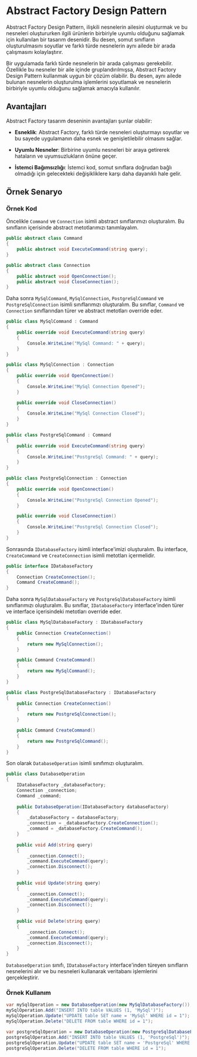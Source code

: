 ﻿# Abstract Factory Design Pattern

Abstract Factory Design Pattern, ilişkili nesnelerin ailesini oluşturmak ve bu nesneleri oluştururken ilgili ürünlerin birbiriyle uyumlu olduğunu sağlamak için kullanılan bir tasarım desenidir. Bu desen, somut sınıfların oluşturulmasını soyutlar ve farklı türde nesnelerin aynı ailede bir arada çalışmasını kolaylaştırır.

Bir uygulamada farklı türde nesnelerin bir arada çalışması gerekebilir. Özellikle bu nesneler bir aile içinde gruplandırılmışsa, Abstract Factory Design Pattern kullanmak uygun bir çözüm olabilir. Bu desen, aynı ailede bulunan nesnelerin oluşturulma işlemlerini soyutlamak ve nesnelerin birbiriyle uyumlu olduğunu sağlamak amacıyla kullanılır.


## Avantajları

Abstract Factory tasarım deseninin avantajları şunlar olabilir:

- **Esneklik**: Abstract Factory, farklı türde nesneleri oluşturmayı soyutlar ve bu sayede uygulamanın daha esnek ve genişletilebilir olmasını sağlar.

- **Uyumlu Nesneler**: Birbirine uyumlu nesneleri bir araya getirerek hataların ve uyumsuzlukların önüne geçer.

- **İstemci Bağımsızlığı**: İstemci kod, somut sınıflara doğrudan bağlı olmadığı için gelecekteki değişikliklere karşı daha dayanıklı hale gelir.

## Örnek Senaryo



### Örnek Kod

Öncelikle `Command` ve `Connection` isimli abstract sınıflarımızı oluşturalım. Bu sınıfların içerisinde abstract metotlarımızı tanımlayalım.

```csharp
public abstract class Command
{
    public abstract void ExecuteCommand(string query);
}

public abstract class Connection
{
    public abstract void OpenConnection();
    public abstract void CloseConnection();
}
```

Daha sonra `MySqlCommand`, `MySqlConnection`, `PostgreSqlCommand` ve `PostgreSqlConnection` isimli sınıflarımızı oluşturalım. Bu sınıflar, `Command` ve `Connection` sınıflarından türer ve abstract metotları override eder.

```csharp
public class MySqlCommand : Command
{
    public override void ExecuteCommand(string query)
    {
        Console.WriteLine("MySql Command: " + query);
    }
}

public class MySqlConnection : Connection
{
    public override void OpenConnection()
    {
        Console.WriteLine("MySql Connection Opened");
    }

    public override void CloseConnection()
    {
        Console.WriteLine("MySql Connection Closed");
    }
}

public class PostgreSqlCommand : Command
{
    public override void ExecuteCommand(string query)
    {
        Console.WriteLine("PostgreSql Command: " + query);
    }
}

public class PostgreSqlConnection : Connection
{
    public override void OpenConnection()
    {
        Console.WriteLine("PostgreSql Connection Opened");
    }

    public override void CloseConnection()
    {
        Console.WriteLine("PostgreSql Connection Closed");
    }
}
```

Sonrasında `IDatabaseFactory` isimli interface'imizi oluşturalım. Bu interface, `CreateCommand` ve `CreateConnection` isimli metotları içermelidir.

```csharp
public interface IDatabaseFactory
{
    Connection CreateConnection();
    Command CreateCommand();
}
```

Daha sonra `MySqlDatabaseFactory` ve `PostgreSqlDatabaseFactory` isimli sınıflarımızı oluşturalım. Bu sınıflar, `IDatabaseFactory` interface'inden türer ve interface içerisindeki metotları override eder.

```csharp
public class MySqlDatabaseFactory : IDatabaseFactory
{
    public Connection CreateConnection()
    {
        return new MySqlConnection();
    }

    public Command CreateCommand()
    {
        return new MySqlCommand();
    }
}

public class PostgreSqlDatabaseFactory : IDatabaseFactory
{
    public Connection CreateConnection()
    {
        return new PostgreSqlConnection();
    }

    public Command CreateCommand()
    {
        return new PostgreSqlCommand();
    }
}
```

Son olarak `DatabaseOperation` isimli sınıfımızı oluşturalım.

```csharp
public class DatabaseOperation
{
    IDatabaseFactory _databaseFactory;
    Connection _connection;
    Command _command;
    
    public DatabaseOperation(IDatabaseFactory databaseFactory)
    {
        _databaseFactory = databaseFactory;
        _connection = _databaseFactory.CreateConnection();
        _command = _databaseFactory.CreateCommand();
    }
    
    public void Add(string query)
    {
        _connection.Connect();
        _command.ExecuteCommand(query);
        _connection.Disconnect();
    }
    
    public void Update(string query)
    {
        _connection.Connect();
        _command.ExecuteCommand(query);
        _connection.Disconnect();
    }
    
    public void Delete(string query)
    {
        _connection.Connect();
        _command.ExecuteCommand(query);
        _connection.Disconnect();
    }
}
```

`DatabaseOperation` sınıfı, `IDatabaseFactory` interface'inden türeyen sınıfların nesnelerini alır ve bu nesneleri kullanarak veritabanı işlemlerini gerçekleştirir.

### Örnek Kullanım

```csharp
var mySqlOperation = new DatabaseOperation(new MySqlDatabaseFactory());
mySqlOperation.Add("INSERT INTO table VALUES (1, 'MySql')");
mySqlOperation.Update("UPDATE table SET name = 'MySql' WHERE id = 1");
mySqlOperation.Delete("DELETE FROM table WHERE id = 1");

var postgreSqlOperation = new DatabaseOperation(new PostgreSqlDatabaseFactory());
postgreSqlOperation.Add("INSERT INTO table VALUES (1, 'PostgreSql')");
postgreSqlOperation.Update("UPDATE table SET name = 'PostgreSql' WHERE id = 1");
postgreSqlOperation.Delete("DELETE FROM table WHERE id = 1");
```